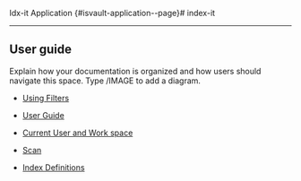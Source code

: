 ﻿Idx-it Application                         {#isvault-application--page}# index-it

* * *


## User guide

Explain how your documentation is organized and how users should navigate this space. Type /IMAGE to add a diagram.


*   [Using Filters](./doc/user-guide/filters/using-filters.md)
    
    
    
*   [User Guide](/wiki/spaces/IN/pages/1868202025/User+Guide)
    
   
    
*   [Current User and Work space](/wiki/spaces/IN/pages/1871740962/Current+User+and+Work+space)
    
    
    
*   [Scan](/wiki/spaces/IN/pages/1872756744/Scan)
    
    
    
*   [Index Definitions](/wiki/spaces/IN/pages/1871347713/Index+Definitions)
    